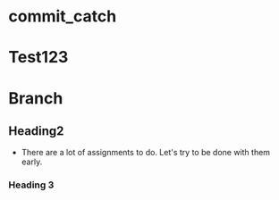 # commit_catch
# Test123
# Branch
## Heading2 ##
- There are a lot of assignments to do. Let's try to be done with them early.

### Heading 3 ###